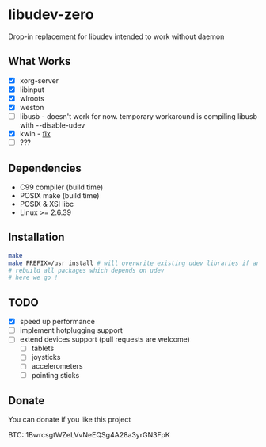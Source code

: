 libudev-zero
============

Drop-in replacement for libudev intended to work without daemon

What Works
----------
* [x] xorg-server
* [x] libinput
* [x] wlroots
* [x] weston
* [ ] libusb - doesn't work for now. temporary workaround is compiling libusb with --disable-udev
* [x] kwin - [fix](https://github.com/dilyn-corner/KISS-kde/commit/0cc72748e46f859a0fced55b0c3fcc1dd9586a38)
* [ ] ???

Dependencies
------------

* C99 compiler (build time)
* POSIX make (build time)
* POSIX & XSI libc
* Linux >= 2.6.39

Installation
------------

```sh
make
make PREFIX=/usr install # will overwrite existing udev libraries if any
# rebuild all packages which depends on udev
# here we go !
```

TODO
----

* [x] speed up performance
* [ ] implement hotplugging support
* [ ] extend devices support (pull requests are welcome)
  - [ ] tablets
  - [ ] joysticks
  - [ ] accelerometers
  - [ ] pointing sticks

Donate
------

You can donate if you like this project

BTC: 1BwrcsgtWZeLVvNeEQSg4A28a3yrGN3FpK
